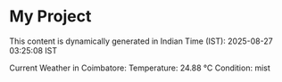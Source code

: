 # My Project

This content is dynamically generated in Indian Time (IST): 2025-08-27 03:25:08 IST


Current Weather in Coimbatore:
Temperature: 24.88 °C
Condition: mist
